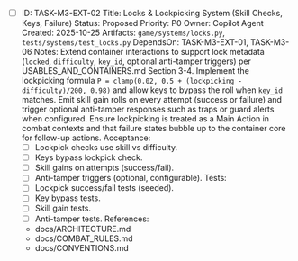 - [ ] ID: TASK-M3-EXT-02
  Title: Locks & Lockpicking System (Skill Checks, Keys, Failure)
  Status: Proposed
  Priority: P0
  Owner: Copilot Agent
  Created: 2025-10-25
  Artifacts: `game/systems/locks.py`, `tests/systems/test_locks.py`
  DependsOn: TASK-M3-EXT-01, TASK-M3-06
  Notes:
  Extend container interactions to support lock metadata (`locked`, `difficulty`, `key_id`, optional anti-tamper triggers) per USABLES_AND_CONTAINERS.md Section 3-4.
  Implement the lockpicking formula `P = clamp(0.02, 0.5 + (lockpicking - difficulty)/200, 0.98)` and allow keys to bypass the roll when `key_id` matches.
  Emit skill gain rolls on every attempt (success or failure) and trigger optional anti-tamper responses such as traps or guard alerts when configured.
  Ensure lockpicking is treated as a Main Action in combat contexts and that failure states bubble up to the container core for follow-up actions.
  Acceptance:
  - [ ] Lockpick checks use skill vs difficulty.
  - [ ] Keys bypass lockpick check.
  - [ ] Skill gains on attempts (success/fail).
  - [ ] Anti-tamper triggers (optional, configurable).
  Tests:
  - [ ] Lockpick success/fail tests (seeded).
  - [ ] Key bypass tests.
  - [ ] Skill gain tests.
  - [ ] Anti-tamper tests.
  References:
  - docs/ARCHITECTURE.md
  - docs/COMBAT_RULES.md
  - docs/CONVENTIONS.md
